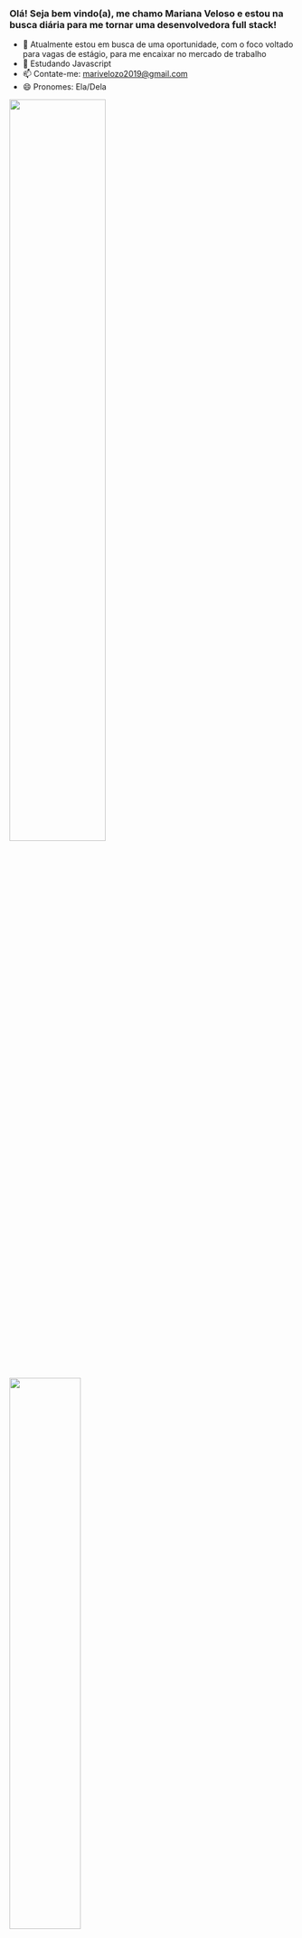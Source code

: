 ### Olá! Seja bem vindo(a), me chamo Mariana Veloso e estou na busca diária para me tornar uma desenvolvedora full stack!

- 🔭 Atualmente estou em busca de uma oportunidade, com o foco voltado para vagas de estágio, para me encaixar no mercado de trabalho
- 🌱 Estudando Javascript
- 📫 Contate-me: marivelozo2019@gmail.com
- 😄 Pronomes: Ela/Dela

<div>
  <a href = "https://github.com/Marih2210"/>
  <img width="58%" src = "https://github-readme-stats.vercel.app/api?username=Marih2210&count_private=true&show_icons=true&theme=tokyonight"/>
  <img width="50%" src = "https://github-readme-stats.vercel.app/api/top-langs/?username=Marih2210&layout=compact&theme=tokyonight"/>
</div>

<div style = "display: inline_block"><br>
  <img align="center" src = "https://skillicons.dev/icons?i=html,js,java,css">
  <img align="right" width="150" height="150" src = "https://i.picasion.com/pic92/c0426e578bff37024a2c92740e01693b.gif"/>
</div>

##

<div>
<a href="https://www.linkedin.com/in/mariana-veloso-979436231/" target="_blank"> <img src = "https://img.shields.io/badge/LinkedIn-0077B5?style=for-the-badge&logo=linkedin&logoColor=white"/></a>
<a href="https://www.linkedin.com/in/mariana-veloso-979436231/" target="_blank"><img src = "https://img.shields.io/badge/Gmail-D14836?style=for-the-badge&logo=gmail&logoColor=whitee"/></a>
</div>




